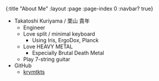 {:title "About Me"
 :layout :page
 :page-index 0
 :navbar? true}

- Takatoshi Kuriyama / 栗山 貴年
  - Engineer
  - Love split / minimal keyboard
    - Using Iris, ErgoDox, Planck
  - Love HEAVY METAL
    - Especially Brutal Death Metal
  - Play 7-string guitar
- GitHub
  - [krymtkts](https://github.com/krymtkts)
